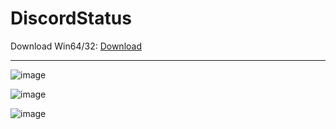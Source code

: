 # DiscordStatus

Download Win64/32: [Download](https://luden.x10.mx/SetupDiscordStatus.exe)

-------------------------------------------------------------------------------------------------------------------

![image](https://github.com/ludenelenterrador/DiscordStatus/assets/134003146/c1890323-c33f-4638-985d-9fb90f216d28)

![image](https://github.com/ludenelenterrador/DiscordStatus/assets/134003146/76c43aa4-07ec-4990-a760-5a172718ce75)

![image](https://github.com/ludenelenterrador/DiscordStatus/assets/134003146/d873a6f1-cb14-4376-9019-f888b44c9b42)
